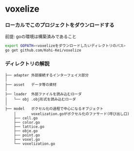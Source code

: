 # voxelize

### ローカルでこのプロジェクトをダウンロードする
前提: goの環境は構築済みであること

``` bash
export GOPATH=<voxelizeをダウンロードしたいディレクトリのパス>
go get github.com/Kohi-Kei/voxelize
```

### ディレクトリの解説

```text
├── adapter 外部接続するインターフェイス部分
│
├── asset   データ等の資材
│
├── loader  外部ファイルを読み込むローダ
│   └── obj .obj形式を読み込むローダ
│
├── model   ボクセル化の過程で中心になるオブジェクト
    │       voxelization.goがボクセル化のファサード(呼び出し口)
    ├── cell.go
    ├── color.go
    ├── lattice.go
    ├── obje.go
    ├── point.go
    ├── voxel.go
    └── voxelization.go
```

        
